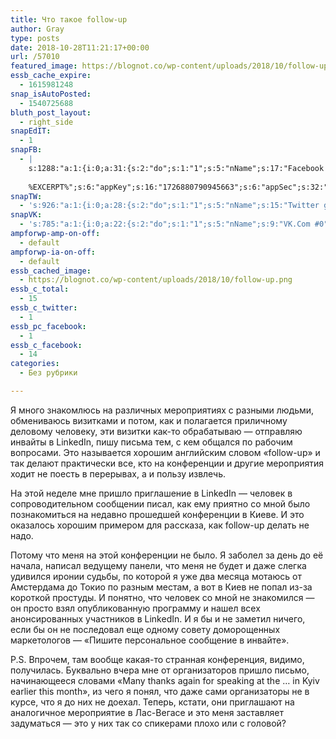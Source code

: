 ```yaml
---
title: Что такое follow-up
author: Gray
type: posts
date: 2018-10-28T11:21:17+00:00
url: /57010
featured_image: https://blognot.co/wp-content/uploads/2018/10/follow-up.png
essb_cache_expire:
  - 1615981248
snap_isAutoPosted:
  - 1540725688
bluth_post_layout:
  - right_side
snapEdIT:
  - 1
snapFB:
  - |
    s:1288:"a:1:{i:0;a:31:{s:2:"do";s:1:"1";s:5:"nName";s:17:"Facebook personal";s:9:"msgFormat";s:20:"%TITLE%
    
    %EXCERPT%";s:6:"appKey";s:16:"1726880790945663";s:6:"appSec";s:32:"9915e38ff56996512e9713516c208c4d";s:8:"postType";s:1:"A";s:7:"fltrsOn";i:0;s:5:"fltrs";a:0:{}s:7:"proxyOn";i:0;s:7:"useSURL";i:0;s:1:"v";i:350;s:3:"tpt";s:0:"";s:11:"attachVideo";s:1:"N";s:6:"imgUpl";s:1:"T";s:10:"riComments";s:1:"1";s:12:"riCommentsAA";s:1:"1";s:4:"uMsg";s:0:"";s:11:"accessToken";s:173:"EAAYilsQdH38BAGbBWNeledCJfoCAbh3ym4AOo7xEODbekVAReIRhhi0LAnzPFNAwaat0Tr1xSJoAvsAFJk0GUGmV2bqZBhT8qI3VwPtz681jKSyEZAIsTKbzUciHsYWcVzInMTeIEJAXIR5anW46o6j9lA64XdLsvmYOjvegZDZD";s:8:"authUser";s:17:"10212468541884244";s:12:"authUserName";s:29:"Сергей Петренко";s:4:"pgID";s:32:"133222213376133_2156407017724299";s:9:"wpImgSize";s:4:"full";s:15:"pageAccessToken";s:176:"EAAYilsQdH38BAArYgqPRN5Wkz8N7LbEeqSIxC3YgROS4wqFWGbWukrZAbZC3z29OUDS9aG6y2h0W58mSyspXyC6aBd8RGJaMJlT7C9ortS4TT31ZBIvo0g5meW1hqZBhrwyhi1lmelpiXeH7UBmA6a6BHdHcPFBvFiL4WBZB4NwZDZD";s:8:"isPosted";s:1:"1";s:7:"postURL";s:62:"http://www.facebook.com/133222213376133/posts/2156407017724299";s:5:"pDate";s:19:"2018-10-28 11:21:28";s:9:"isAutoImg";s:1:"A";s:8:"imgToUse";s:0:"";s:9:"isAutoURL";s:1:"A";s:8:"urlToUse";s:0:"";s:4:"doFB";i:0;}}";
snapTW:
  - 's:926:"a:1:{i:0;a:28:{s:2:"do";s:1:"1";s:5:"nName";s:15:"Twitter gray_ru";s:9:"msgFormat";s:14:"%TITLE%  %URL%";s:6:"appKey";s:21:"TtnkhV5ieh7aGiSY4OoJQ";s:6:"appSec";s:41:"HFj5WK0WRg2zQs87LI37ZGRCriUhl7f6tO7YrFVuk";s:7:"fltrsOn";i:0;s:5:"fltrs";a:0:{}s:7:"proxyOn";i:0;s:7:"useSURL";i:0;s:1:"v";i:350;s:5:"twURL";s:27:"https://twitter.com/gray_ru";s:11:"accessToken";s:50:"8518642-cnreXiVT5UwLikpn799CLpoo1W61fufZeTA4z39PIi";s:14:"accessTokenSec";s:45:"36nJUfLC6ZS1VLbdK44CrCxDUIE5u1wYJEQCYnKoKXAUs";s:5:"tw140";i:0;s:10:"riComments";s:1:"1";s:11:"riCommentsM";s:1:"1";s:12:"riCommentsAA";s:1:"1";s:8:"attchImg";s:1:"1";s:9:"wpImgSize";s:4:"full";s:8:"isPosted";s:1:"1";s:4:"pgID";s:19:"1056506227864281088";s:7:"postURL";s:54:"https://twitter.com/gray_ru/status/1056506227864281088";s:5:"pDate";s:19:"2018-10-28 11:21:28";s:9:"isAutoImg";s:1:"A";s:8:"imgToUse";s:0:"";s:9:"isAutoURL";s:1:"A";s:8:"urlToUse";s:0:"";s:4:"doTW";i:0;}}";'
snapVK:
  - 's:785:"a:1:{i:0;a:22:{s:2:"do";s:1:"1";s:5:"nName";s:9:"VK.Com #0";s:9:"msgFormat";s:9:"%EXCERPT%";s:8:"postType";s:1:"I";s:7:"fltrsOn";i:0;s:5:"fltrs";a:0:{}s:7:"proxyOn";i:0;s:7:"useSURL";i:0;s:1:"v";i:350;s:3:"url";s:22:"https://vk.com/gray_ru";s:5:"appID";s:7:"2004042";s:4:"pgID";s:7:"gray_ru";s:8:"authResp";s:159:"https://oauth.vk.com/blank.html#access_token=7c266a94fb1122969e25b20763c347a5bc800e03810fc03ac8d80b4ada40944a2b4a9800ea2c258865182&expires_in=0&user_id=1003673";s:9:"wpImgSize";s:4:"full";s:12:"appAuthToken";s:85:"7c266a94fb1122969e25b20763c347a5bc800e03810fc03ac8d80b4ada40944a2b4a9800ea2c258865182";s:11:"appAuthUser";s:7:"1003673";s:7:"pgIntID";s:7:"1003673";s:9:"isAutoImg";s:1:"A";s:8:"imgToUse";s:0:"";s:9:"isAutoURL";s:1:"A";s:8:"urlToUse";s:0:"";s:4:"doVK";i:0;}}";'
ampforwp-amp-on-off:
  - default
ampforwp-ia-on-off:
  - default
essb_cached_image:
  - https://blognot.co/wp-content/uploads/2018/10/follow-up.png
essb_c_total:
  - 15
essb_c_twitter:
  - 1
essb_pc_facebook:
  - 1
essb_c_facebook:
  - 14
categories:
  - Без рубрики

---
```








Я много знакомлюсь на различных мероприятиях с разными людьми, обмениваюсь визитками и потом, как и полагается приличному деловому человеку, эти визитки как-то обрабатываю — отправляю инвайты в LinkedIn, пишу письма тем, с кем общался по рабочим вопросами. Это называется хорошим английским словом &#171;follow-up&#187; и так делают практически все, кто на конференции и другие мероприятия ходит не поесть в перерывах, а и пользу извлечь.

На этой неделе мне пришло приглашение в LinkedIn — человек в сопроводительном сообщении писал, как ему приятно со мной было познакомиться на недавно прошедшей конференции в Киеве. И это оказалось хорошим примером для рассказа, как follow-up делать не надо.

Потому что меня на этой конференции не было. Я заболел за день до её начала, написал ведущему панели, что меня не будет и даже слегка удивился иронии судьбы, по которой я уже два месяца мотаюсь от Амстердама до Токио по разным местам, а вот в Киев не попал из-за короткой простуды. И понятно, что человек со мной не знакомился — он просто взял опубликованную программу и нашел всех анонсированных участников в LinkedIn. И я бы и не заметил ничего, если бы он не последовал еще одному совету доморощенных маркетологов — &#171;Пишите персональное сообщение в инвайте&#187;.

P.S. Впрочем, там вообще какая-то странная конференция, видимо, получилась. Буквально вчера мне от организаторов пришло письмо, начинающееся словами &#171;Many thanks again for speaking at the … in Kyiv earlier this month&#187;, из чего я понял, что даже сами организаторы не в курсе, что я до них не доехал. Теперь, кстати, они приглашают на аналогичное мероприятие в Лас-Вегасе и это меня заставляет задуматься — это у них так со спикерами плохо или с головой?
